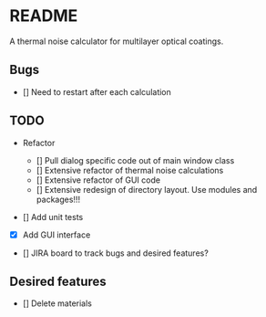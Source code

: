 # README

A thermal noise calculator for multilayer optical coatings.

## Bugs

* [] Need to restart after each calculation

## TODO

* Refactor

  - [] Pull dialog specific code out of main window class
  - [] Extensive refactor of thermal noise calculations
  - [] Extensive refactor of GUI code
  - [] Extensive redesign of directory layout. Use modules and packages!!!

* [] Add unit tests

* [x] Add GUI interface

* [] JIRA board to track bugs and desired features?

## Desired features

* [] Delete materials

